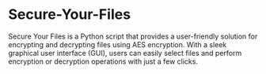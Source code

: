 # Secure-Your-Files
Secure Your Files is a Python script that provides a user-friendly solution for encrypting and decrypting files using AES encryption. With a sleek graphical user interface (GUI), users can easily select files and perform encryption or decryption operations with just a few clicks.
